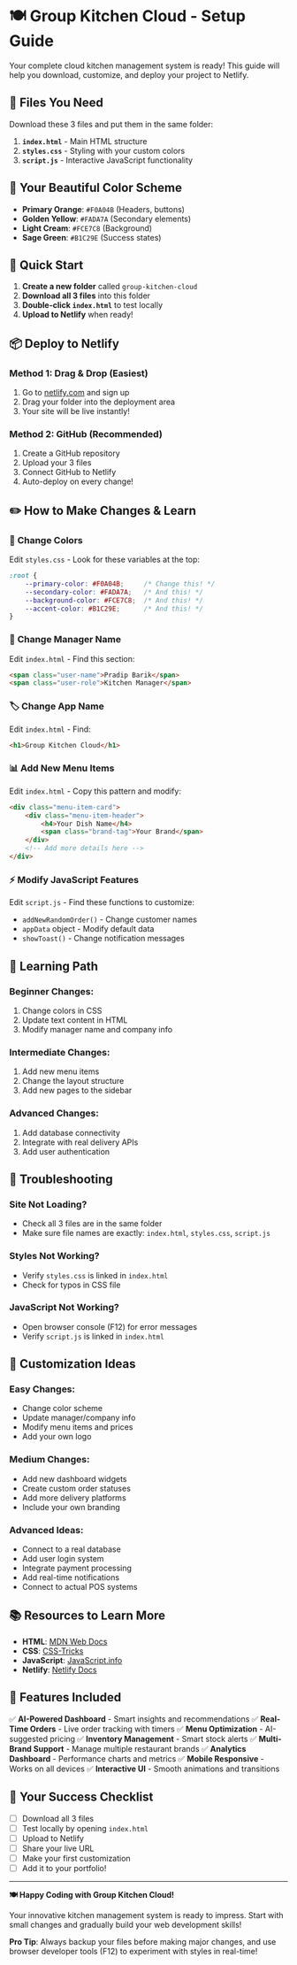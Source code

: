 # 🍽️ Group Kitchen Cloud - Setup Guide

Your complete cloud kitchen management system is ready! This guide will help you download, customize, and deploy your project to Netlify.

## 📁 **Files You Need**

Download these 3 files and put them in the same folder:

1. **`index.html`** - Main HTML structure
2. **`styles.css`** - Styling with your custom colors
3. **`script.js`** - Interactive JavaScript functionality

## 🎨 **Your Beautiful Color Scheme**

- **Primary Orange**: `#F0A04B` (Headers, buttons)
- **Golden Yellow**: `#FADA7A` (Secondary elements)
- **Light Cream**: `#FCE7C8` (Background)
- **Sage Green**: `#B1C29E` (Success states)

## 🚀 **Quick Start**

1. **Create a new folder** called `group-kitchen-cloud`
2. **Download all 3 files** into this folder
3. **Double-click `index.html`** to test locally
4. **Upload to Netlify** when ready!

## 📦 **Deploy to Netlify**

### Method 1: Drag & Drop (Easiest)
1. Go to [netlify.com](https://netlify.com) and sign up
2. Drag your folder into the deployment area
3. Your site will be live instantly!

### Method 2: GitHub (Recommended)
1. Create a GitHub repository
2. Upload your 3 files
3. Connect GitHub to Netlify
4. Auto-deploy on every change!

## ✏️ **How to Make Changes & Learn**

### 🎨 **Change Colors**
Edit `styles.css` - Look for these variables at the top:
```css
:root {
    --primary-color: #F0A04B;     /* Change this! */
    --secondary-color: #FADA7A;   /* And this! */
    --background-color: #FCE7C8;  /* And this! */
    --accent-color: #B1C29E;      /* And this! */
}
```

### 📝 **Change Manager Name**
Edit `index.html` - Find this section:
```html
<span class="user-name">Pradip Barik</span>
<span class="user-role">Kitchen Manager</span>
```

### 🏷️ **Change App Name**
Edit `index.html` - Find:
```html
<h1>Group Kitchen Cloud</h1>
```

### 📊 **Add New Menu Items**
Edit `index.html` - Copy this pattern and modify:
```html
<div class="menu-item-card">
    <div class="menu-item-header">
        <h4>Your Dish Name</h4>
        <span class="brand-tag">Your Brand</span>
    </div>
    <!-- Add more details here -->
</div>
```

### ⚡ **Modify JavaScript Features**
Edit `script.js` - Find these functions to customize:
- `addNewRandomOrder()` - Change customer names
- `appData` object - Modify default data
- `showToast()` - Change notification messages

## 🎯 **Learning Path**

### **Beginner Changes:**
1. Change colors in CSS
2. Update text content in HTML
3. Modify manager name and company info

### **Intermediate Changes:**
1. Add new menu items
2. Change the layout structure
3. Add new pages to the sidebar

### **Advanced Changes:**
1. Add database connectivity
2. Integrate with real delivery APIs
3. Add user authentication

## 🔧 **Troubleshooting**

### **Site Not Loading?**
- Check all 3 files are in the same folder
- Make sure file names are exactly: `index.html`, `styles.css`, `script.js`

### **Styles Not Working?**
- Verify `styles.css` is linked in `index.html`
- Check for typos in CSS file

### **JavaScript Not Working?**
- Open browser console (F12) for error messages
- Verify `script.js` is linked in `index.html`

## 🎨 **Customization Ideas**

### **Easy Changes:**
- Change color scheme
- Update manager/company info
- Modify menu items and prices
- Add your own logo

### **Medium Changes:**
- Add new dashboard widgets
- Create custom order statuses
- Add more delivery platforms
- Include your own branding

### **Advanced Ideas:**
- Connect to a real database
- Add user login system
- Integrate payment processing
- Add real-time notifications
- Connect to actual POS systems

## 📚 **Resources to Learn More**

- **HTML**: [MDN Web Docs](https://developer.mozilla.org/en-US/docs/Web/HTML)
- **CSS**: [CSS-Tricks](https://css-tricks.com/)
- **JavaScript**: [JavaScript.info](https://javascript.info/)
- **Netlify**: [Netlify Docs](https://docs.netlify.com/)

## 🌟 **Features Included**

✅ **AI-Powered Dashboard** - Smart insights and recommendations
✅ **Real-Time Orders** - Live order tracking with timers
✅ **Menu Optimization** - AI-suggested pricing
✅ **Inventory Management** - Smart stock alerts
✅ **Multi-Brand Support** - Manage multiple restaurant brands
✅ **Analytics Dashboard** - Performance charts and metrics
✅ **Mobile Responsive** - Works on all devices
✅ **Interactive UI** - Smooth animations and transitions

## 🎉 **Your Success Checklist**

- [ ] Download all 3 files
- [ ] Test locally by opening `index.html`
- [ ] Upload to Netlify
- [ ] Share your live URL
- [ ] Make your first customization
- [ ] Add it to your portfolio!

---

**🍽️ Happy Coding with Group Kitchen Cloud!**

Your innovative kitchen management system is ready to impress. Start with small changes and gradually build your web development skills!

**Pro Tip**: Always backup your files before making major changes, and use browser developer tools (F12) to experiment with styles in real-time!